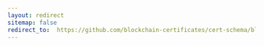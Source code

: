 ```yaml
---
layout: redirect
sitemap: false
redirect_to:  https://github.com/blockchain-certificates/cert-schema/blob/master/docs/schemas-2.md
---
```

